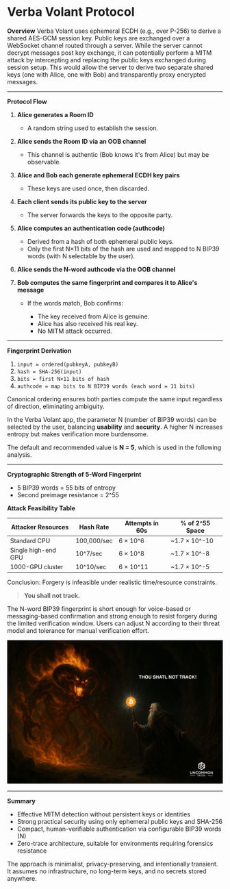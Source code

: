 Verba Volant Protocol
=============


**Overview**
Verba Volant uses ephemeral ECDH (e.g., over P-256) to derive a shared AES-GCM session key. Public keys are exchanged over a WebSocket channel routed through a server. While the server cannot decrypt messages post key exchange, it can potentially perform a MITM attack by intercepting and replacing the public keys exchanged during session setup. This would allow the server to derive two separate shared keys (one with Alice, one with Bob) and transparently proxy encrypted messages.

---

**Protocol Flow**

1. **Alice generates a Room ID**

   * A random string used to establish the session.

2. **Alice sends the Room ID via an OOB channel**

   * This channel is authentic (Bob knows it's from Alice) but may be observable.

3. **Alice and Bob each generate ephemeral ECDH key pairs**

   * These keys are used once, then discarded.

4. **Each client sends its public key to the server**

   * The server forwards the keys to the opposite party.

5. **Alice computes an authentication code (authcode)**

   * Derived from a hash of both ephemeral public keys.
   * Only the first N×11 bits of the hash are used and mapped to N BIP39 words (with N selectable by the user).

6. **Alice sends the N-word authcode via the OOB channel**

7. **Bob computes the same fingerprint and compares it to Alice's message**

   * If the words match, Bob confirms:

     * The key received from Alice is genuine.
     * Alice has also received his real key.
     * No MITM attack occurred.

---

**Fingerprint Derivation**

1. `input = ordered(pubkeyA, pubkeyB)`
2. `hash = SHA-256(input)`
3. `bits = first N×11 bits of hash`
4. `authcode = map bits to N BIP39 words (each word = 11 bits)`

Canonical ordering ensures both parties compute the same input regardless of direction, eliminating ambiguity.

In the Verba Volant app, the parameter N (number of BIP39 words) can be selected by the user, balancing **usability** and **security**. A higher N increases entropy but makes verification more burdensome.

The default and recommended value is **N = 5**, which is used in the following analysis.

---

**Cryptographic Strength of 5-Word Fingerprint**

* 5 BIP39 words = 55 bits of entropy
* Second preimage resistance = 2^55

**Attack Feasibility Table**

| Attacker Resources  | Hash Rate   | Attempts in 60s | % of 2^55 Space |
| ------------------- | ----------- | --------------- | --------------- |
| Standard CPU        | 100,000/sec | 6 × 10^6        | \~1.7 × 10^-10  |
| Single high-end GPU | 10^7/sec    | 6 × 10^8        | \~1.7 × 10^-8   |
| 1000-GPU cluster    | 10^10/sec   | 6 × 10^11       | \~1.7 × 10^-5   |

Conclusion: Forgery is infeasible under realistic time/resource constraints.

> **You shall not track.**

The N-word BIP39 fingerprint is short enough for voice-based or messaging-based confirmation and strong enough to resist forgery during the limited verification window. Users can adjust N according to their threat model and tolerance for manual verification effort.

![You shall not track](./shall-not-track.png)


---

**Summary**

* Effective MITM detection without persistent keys or identities
* Strong practical security using only ephemeral public keys and SHA-256
* Compact, human-verifiable authentication via configurable BIP39 words (N)
* Zero-trace architecture, suitable for environments requiring forensics resistance

The approach is minimalist, privacy-preserving, and intentionally transient. It assumes no infrastructure, no long-term keys, and no secrets stored anywhere.

